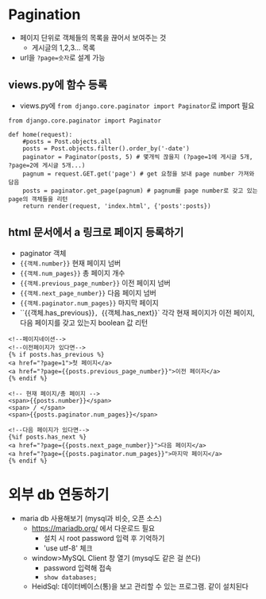 # Pagination  
- 페이지 단위로 객체들의 목록을 끊어서 보여주는 것  
    - 게시글의 1,2,3... 목록  
- url을 `?page=숫자`로 설계 가능  
## views.py에 함수 등록  
- views.py에 `from django.core.paginator import Paginator`로 import 필요  
```
from django.core.paginator import Paginator

def home(request):
    #posts = Post.objects.all
    posts = Post.objects.filter().order_by('-date')
    paginator = Paginator(posts, 5) # 몇개씩 끊을지 (?page=1에 게시글 5개, ?page=2에 게시글 5개...)
    pagnum = request.GET.get('page') # get 요청을 보내 page number 가져와 담음
    posts = paginator.get_page(pagnum) # pagnum를 page number로 갖고 있는 page의 객체들을 리턴
    return render(request, 'index.html', {'posts':posts})
```

## html 문서에서 a 링크로 페이지 등록하기  
- paginator 객체  
- `{{객체.number}}` 현재 페이지 넘버  
- `{{객체.num_pages}}` 총 페이지 개수  
- `{{객체.previous_page_number}}` 이전 페이지 넘버  
- `{{객체.next_page_number}}` 다음 페이지 넘버  
- `{{객체.paginator.num_pages}}` 마지막 페이지  
- ``{{객체.has_previous}}`, `{{객체.has_next}}` 각각 현재 페이지가 이전 페이지, 다음 페이지를 갖고 있는지 boolean 값 리턴  

```
<!--페이지네이션-->
<!--이전페이지가 있다면-->
{% if posts.has_previous %} 
<a href="?page=1">첫 페이지</a>
<a href="?page={{posts.previous_page_number}}">이전 페이지</a> 
{% endif %}

<!-- 현재 페이지/총 페이지 -->
<span>{{posts.number}}</span>
<span> / </span>
<span>{{posts.paginator.num_pages}}</span>

<!--다음 페이지가 있다면-->
{%if posts.has_next %}
<a href="?page={{posts.next_page_number}}">다음 페이지</a>
<a href="?page={{posts.paginator.num_pages}}">마지막 페이지</a>
{% endif %}
```  

# 외부 db 연동하기  
- maria db 사용해보기 (mysql과 비슷, 오픈 소스)  
    - https://mariadb.org/ 에서 다운로드 필요  
        - 설치 시 root password 입력 후 기억하기  
        - 'use utf-8' 체크  
    - window>MySQL Client 창 열기 (mysql도 같은 걸 쓴다)  
        - password 입력해 접속  
        - `show databases;` 
    - HeidSql: 데이터베이스(통)을 보고 관리할 수 있는 프로그램. 같이 설치된다  
    

